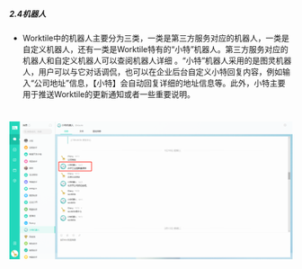 ##### 2.4机器人

* Worktile中的机器人主要分为三类，一类是第三方服务对应的机器人，一类是自定义机器人，还有一类是Worktile特有的“小特”机器人。第三方服务对应的机器人和自定义机器人可以查阅机器人详细 。“小特”机器人采用的是图灵机器人，用户可以与它对话调侃，也可以在企业后台自定义小特回复内容，例如输入“公司地址”信息，【小特】会自动回复详细的地址信息等。此外，小特主要用于推送Worktile的更新通知或者一些重要说明。

# ![](/assets/2.4机器人.png)
